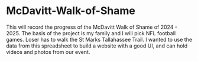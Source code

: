 # McDavitt-Walk-of-Shame
This will record the progress of the McDavitt Walk of Shame of 2024 - 2025. The basis of the project is my family and I will pick NFL football games. Loser has to walk the St Marks Tallahassee Trail. I wanted to use the data from this spreadsheet to build a website with a good UI, and can hold videos and photos from our event.
